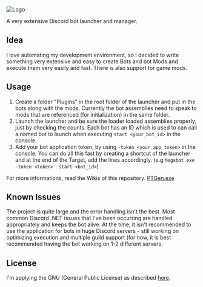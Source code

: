 ![Logo](https://i.imgur.com/WC1ozTl.png)

A very extensive Discord bot launcher and manager.

## Idea
I love automating my development environment, so I decided to write something very extensive and easy to create Bots and bot Mods and execute them very easily and fast. There is also support for game mods.

## Usage
1. Create a folder "Plugins" in the root folder of the launcher and put in the bots along with the mods. Currently the bot assemblies need to speak to mods that are referenced (for initialization) in the same folder.
1. Launch the launcher and be sure the loader loaded assemblies properly, just by checking the counts. Each bot has an ID which is used to can call a named bot to launch when executing ``start <your_bot_id>`` in the console.
1. Add your bot application token, by using ``-token <your_app_token>`` in the console.
You can do all this fast by creating a shortcut of the launcher and at the end of the Target, add the lines accordingly. (e.g ``Megabot.exe -token <token> -start <bot_id>``)

For more informations, read the Wikis of this repository.
[PTGen.exe](https://github.com/raulssorban/Megabot/wiki/PTGen.exe-(Plugin-Template-Generator)) 

## Known Issues
The project is quite large and the error handling isn't the best. Most common Discord .NET issues that I've been occurring are handled appropriately and keeps the bot alive. At the time, it isn't recommended to use the application for bots in huge Discord servers - still working on optimizing execution and multiple guild support (for now, it is best recommended having the bot working on 1-2 different servers.

## License
I'm applying the GNU (General Public License) as described [here](https://raw.githubusercontent.com/raulssorban/Megabot/master/LICENSE).
